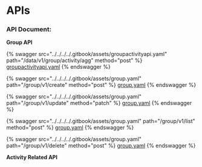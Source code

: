 # APIs

### **API Document:**

**Group API**



{% swagger src="../../../../.gitbook/assets/groupactivityapi.yaml" path="/data/v1/group/activity/agg" method="post" %}
[groupactivityapi.yaml](../../../../.gitbook/assets/groupactivityapi.yaml)
{% endswagger %}

{% swagger src="../../../../.gitbook/assets/group.yaml" path="/group/v1/create" method="post" %}
[group.yaml](../../../../.gitbook/assets/group.yaml)
{% endswagger %}

{% swagger src="../../../../.gitbook/assets/group.yaml" path="/group/v1/update" method="patch" %}
[group.yaml](../../../../.gitbook/assets/group.yaml)
{% endswagger %}

{% swagger src="../../../../.gitbook/assets/group.yaml" path="/group/v1/list" method="post" %}
[group.yaml](../../../../.gitbook/assets/group.yaml)
{% endswagger %}

{% swagger src="../../../../.gitbook/assets/group.yaml" path="/group/v1/delete" method="post" %}
[group.yaml](../../../../.gitbook/assets/group.yaml)
{% endswagger %}

**Activity Related API**
